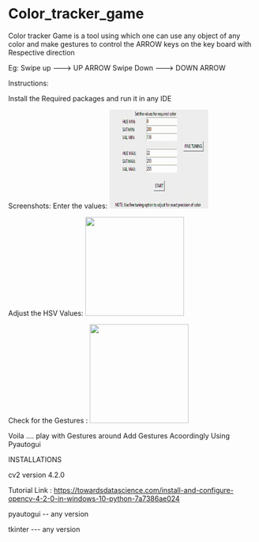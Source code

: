 # Color_tracker_game

Color tracker Game is a tool using which one can use any object of any color and make gestures to control the ARROW keys on the key board with Respective direction

Eg:
Swipe up   ---> UP ARROW
Swipe Down ---> DOWN ARROW

Instructions:

Install the Required packages and run it in any IDE




Screenshots:
Enter the values:
<img src="https://github.com/saikiran96/Color_tracker_game/blob/main/Media/Values_index.gif" width="200" height="200" />


Adjust the HSV Values:
<img src="https://github.com/saikiran96/Color_tracker_game/blob/main/Media/Fine_Tuning.gif" width="200" height="200" />

Check for the Gestures :
<img src="https://github.com/saikiran96/Color_tracker_game/blob/main/Media/Final.gif" width="200" height="200" />


Voila ....
play with Gestures around Add Gestures Acoordingly Using Pyautogui


INSTALLATIONS

cv2  version 4.2.0

Tutorial Link : https://towardsdatascience.com/install-and-configure-opencv-4-2-0-in-windows-10-python-7a7386ae024

pyautogui -- any version

tkinter  --- any version
